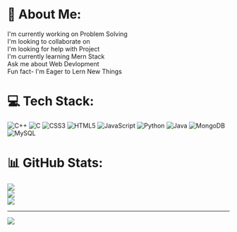 # 💫 About Me:
I'm currently working on Problem Solving <br>I'm looking to collaborate on<br>I'm looking for help with Project<br>I'm currently learning Mern Stack<br>Ask me about Web Devlopment<br>Fun fact- I'm Eager  to Lern New Things


# 💻 Tech Stack:
![C++](https://img.shields.io/badge/c++-%2300599C.svg?style=for-the-badge&logo=c%2B%2B&logoColor=white) ![C](https://img.shields.io/badge/c-%2300599C.svg?style=for-the-badge&logo=c&logoColor=white) ![CSS3](https://img.shields.io/badge/css3-%231572B6.svg?style=for-the-badge&logo=css3&logoColor=white) ![HTML5](https://img.shields.io/badge/html5-%23E34F26.svg?style=for-the-badge&logo=html5&logoColor=white) ![JavaScript](https://img.shields.io/badge/javascript-%23323330.svg?style=for-the-badge&logo=javascript&logoColor=%23F7DF1E) ![Python](https://img.shields.io/badge/python-3670A0?style=for-the-badge&logo=python&logoColor=ffdd54) ![Java](https://img.shields.io/badge/java-%23ED8B00.svg?style=for-the-badge&logo=java&logoColor=white) ![MongoDB](https://img.shields.io/badge/MongoDB-%234ea94b.svg?style=for-the-badge&logo=mongodb&logoColor=white) ![MySQL](https://img.shields.io/badge/mysql-%2300f.svg?style=for-the-badge&logo=mysql&logoColor=white)
# 📊 GitHub Stats:
![](https://github-readme-stats.vercel.app/api?username=Pankaj8287&theme=radical&hide_border=false&include_all_commits=true&count_private=true)<br/>
![](https://github-readme-streak-stats.herokuapp.com/?user=Pankaj8287&theme=radical&hide_border=false)<br/>
![](https://github-readme-stats.vercel.app/api/top-langs/?username=Pankaj8287&theme=radical&hide_border=false&include_all_commits=true&count_private=true&layout=compact)

---
[![](https://visitcount.itsvg.in/api?id=Pankaj8287&icon=0&color=0)](https://visitcount.itsvg.in)

<!-- Proudly created with GPRM ( https://gprm.itsvg.in ) -->
